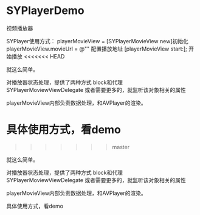 # SYPlayerDemo
视频播放器

SYPlayer使用方式：
playerMovieView = [SYPlayerMovieView new]初始化
playerMovieView.movieUrl = @"" 配置播放地址
[playerMovieView start:];  开始播放
<<<<<<< HEAD

就这么简单。

对播放器状态处理，提供了两种方式 block和代理SYPlayerMoviewViewDelegate
或者需要更多的，就监听该对象相关的属性

playerMovieView内部负责数据处理，和AVPlayer的渲染。

具体使用方式，看demo
=======
>>>>>>> master

就这么简单。

对播放器状态处理，提供了两种方式 block和代理SYPlayerMoviewViewDelegate
或者需要更多的，就监听该对象相关的属性

playerMovieView内部负责数据处理，和AVPlayer的渲染。

具体使用方式，看demo
